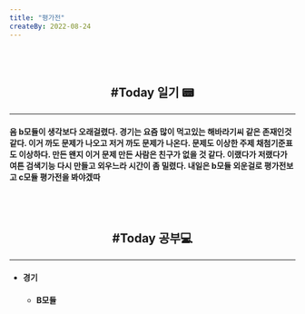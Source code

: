```yaml
---
title: "평가전"
createBy: 2022-08-24
---
```



<br>
<br>

<h2 style="text-align:center">#Today 일기 📟</h2>

---
#### 음 b모듈이 생각보다 오래걸렸다. 경기는 요즘 많이 먹고있는 해바라기씨 같은 존재인것 같다. 이거 까도 문제가 나오고 저거 까도 문제가 나온다. 문제도 이상한 주제 채첨기준표도 이상하다. 만든 왠지 이거 문제 만든 사람은 친구가 없을 것 같다. 이랬다가 저랬다가 여튼 검색기능 다시 만들고 외우느라 시간이 좀 밀렸다. 내일은 b모듈 외운걸로 평가전보고 c모듈 평가전을 봐야겠따
<!-- 처음 서울로 전학 왔을 때 나는 적응을 도시라는 괴리감 때문인지 아님 내가 전학 첫 날부터 맨 뒤에서 폰 하고 자고 그래서 인지 모르겠지만 적응을 잘 못했다. 대충 그렇게 시간이 계속 흘렀고 밥 먹을 친구도 없어서 밥도 안먹고 쉬는 시간에는 업드려 있고 수업시간에도 업드려 있었다. 가족들도 많이 걱정했다. 옛날에는 맨날 친구들이랑 놀러다니고 집에오면 싱글벙글 웃던 얘가 집에 와서는 맨날 울상이고 그때 아빠가 내가 집에만 박혀 있으니까 휴가쓰고 맨날 나 데리고 서울 구경 시켜준다고 돌아다니고 놀러다니고 그때마다 아빠가 아들이랑 놀러다녀서 좋다고 했다. 지금 생각하면 너무 감사하고 존경스럽다. 아빠 말대로 시간이 지나니까 반 친구들이랑 조금씩 친해졌다.  -->



<br>
<br>

<h2 style="text-align:center">#Today 공부💻</h2>

---
- #### 경기
  - #### B모듈

 